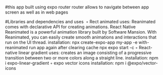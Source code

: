 #this app built using expo router
router allows to navigate between app screen as well as in web pages

#Libraries and dependencies and uses
 ◦ Rect animated
uses: Reanimated comes with declarative API for creating animations. React Native Reanimated is a powerful animation library built by Software Mansion.
With Reanimated, you can easily create smooth animations and interactions that run on the UI thread.
installation: npx create-expo-app my-app -e with-reanimated
run app again after clearing 
cache npx expo start -c
◦ React-native linear gradient
uses: creates an image consisting of a progressive transition between two or more colors along a straight line.
installation: npm i expo-linear-gradient
◦ expo vector icons
installation: npm i @expo/vector-icons